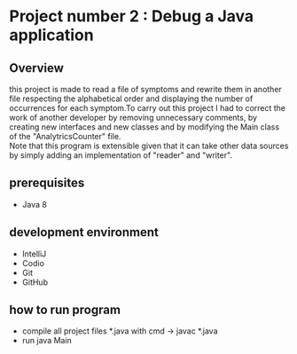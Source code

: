 # Project number 2 : Debug a Java application
## Overview
this project is made to read a file of symptoms and rewrite them in another file respecting the alphabetical order and displaying the number of occurrences for each symptom.To carry out this project I had to correct the work of another developer by removing unnecessary comments, by creating new interfaces and new classes and by modifying the Main class of the "AnalytricsCounter" file.<br />
Note that this program is extensible given that it can take other data sources by simply adding an implementation of "reader" and "writer".
## prerequisites
* Java 8
## development environment
* IntelliJ
* Codio
* Git
* GitHub

## how to run program
* compile all project files *.java with cmd -> javac *.java
* run java Main 
